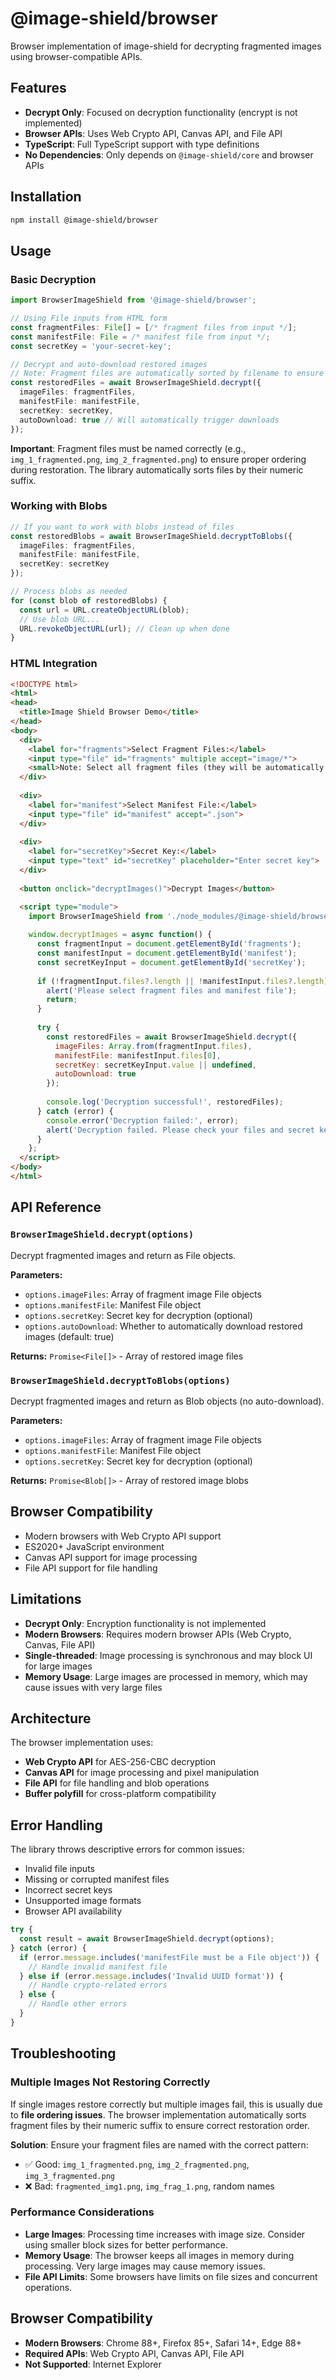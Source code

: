 # @image-shield/browser

Browser implementation of image-shield for decrypting fragmented images using browser-compatible APIs.

## Features

- **Decrypt Only**: Focused on decryption functionality (encrypt is not implemented)
- **Browser APIs**: Uses Web Crypto API, Canvas API, and File API
- **TypeScript**: Full TypeScript support with type definitions
- **No Dependencies**: Only depends on `@image-shield/core` and browser APIs

## Installation

```bash
npm install @image-shield/browser
```

## Usage

### Basic Decryption

```typescript
import BrowserImageShield from '@image-shield/browser';

// Using File inputs from HTML form
const fragmentFiles: File[] = [/* fragment files from input */];
const manifestFile: File = /* manifest file from input */;
const secretKey = 'your-secret-key';

// Decrypt and auto-download restored images
// Note: Fragment files are automatically sorted by filename to ensure correct order
const restoredFiles = await BrowserImageShield.decrypt({
  imageFiles: fragmentFiles,
  manifestFile: manifestFile,
  secretKey: secretKey,
  autoDownload: true // Will automatically trigger downloads
});
```

**Important**: Fragment files must be named correctly (e.g., `img_1_fragmented.png`, `img_2_fragmented.png`) to ensure proper ordering during restoration. The library automatically sorts files by their numeric suffix.

### Working with Blobs

```typescript
// If you want to work with blobs instead of files
const restoredBlobs = await BrowserImageShield.decryptToBlobs({
  imageFiles: fragmentFiles,
  manifestFile: manifestFile,
  secretKey: secretKey
});

// Process blobs as needed
for (const blob of restoredBlobs) {
  const url = URL.createObjectURL(blob);
  // Use blob URL...
  URL.revokeObjectURL(url); // Clean up when done
}
```

### HTML Integration

```html
<!DOCTYPE html>
<html>
<head>
  <title>Image Shield Browser Demo</title>
</head>
<body>
  <div>
    <label for="fragments">Select Fragment Files:</label>
    <input type="file" id="fragments" multiple accept="image/*">
    <small>Note: Select all fragment files (they will be automatically sorted by filename)</small>
  </div>
  
  <div>
    <label for="manifest">Select Manifest File:</label>
    <input type="file" id="manifest" accept=".json">
  </div>
  
  <div>
    <label for="secretKey">Secret Key:</label>
    <input type="text" id="secretKey" placeholder="Enter secret key">
  </div>
  
  <button onclick="decryptImages()">Decrypt Images</button>

  <script type="module">
    import BrowserImageShield from './node_modules/@image-shield/browser/dist/index.js';
    
    window.decryptImages = async function() {
      const fragmentInput = document.getElementById('fragments');
      const manifestInput = document.getElementById('manifest');
      const secretKeyInput = document.getElementById('secretKey');
      
      if (!fragmentInput.files?.length || !manifestInput.files?.length) {
        alert('Please select fragment files and manifest file');
        return;
      }
      
      try {
        const restoredFiles = await BrowserImageShield.decrypt({
          imageFiles: Array.from(fragmentInput.files),
          manifestFile: manifestInput.files[0],
          secretKey: secretKeyInput.value || undefined,
          autoDownload: true
        });
        
        console.log('Decryption successful!', restoredFiles);
      } catch (error) {
        console.error('Decryption failed:', error);
        alert('Decryption failed. Please check your files and secret key.');
      }
    };
  </script>
</body>
</html>
```

## API Reference

### `BrowserImageShield.decrypt(options)`

Decrypt fragmented images and return as File objects.

**Parameters:**
- `options.imageFiles`: Array of fragment image File objects
- `options.manifestFile`: Manifest File object
- `options.secretKey`: Secret key for decryption (optional)
- `options.autoDownload`: Whether to automatically download restored images (default: true)

**Returns:** `Promise<File[]>` - Array of restored image files

### `BrowserImageShield.decryptToBlobs(options)`

Decrypt fragmented images and return as Blob objects (no auto-download).

**Parameters:**
- `options.imageFiles`: Array of fragment image File objects
- `options.manifestFile`: Manifest File object
- `options.secretKey`: Secret key for decryption (optional)

**Returns:** `Promise<Blob[]>` - Array of restored image blobs

## Browser Compatibility

- Modern browsers with Web Crypto API support
- ES2020+ JavaScript environment
- Canvas API support for image processing
- File API support for file handling

## Limitations

- **Decrypt Only**: Encryption functionality is not implemented
- **Modern Browsers**: Requires modern browser APIs (Web Crypto, Canvas, File API)
- **Single-threaded**: Image processing is synchronous and may block UI for large images
- **Memory Usage**: Large images are processed in memory, which may cause issues with very large files

## Architecture

The browser implementation uses:

- **Web Crypto API** for AES-256-CBC decryption
- **Canvas API** for image processing and pixel manipulation
- **File API** for file handling and blob operations
- **Buffer polyfill** for cross-platform compatibility

## Error Handling

The library throws descriptive errors for common issues:

- Invalid file inputs
- Missing or corrupted manifest files
- Incorrect secret keys
- Unsupported image formats
- Browser API availability

```typescript
try {
  const result = await BrowserImageShield.decrypt(options);
} catch (error) {
  if (error.message.includes('manifestFile must be a File object')) {
    // Handle invalid manifest file
  } else if (error.message.includes('Invalid UUID format')) {
    // Handle crypto-related errors
  } else {
    // Handle other errors
  }
}
```

## Troubleshooting

### Multiple Images Not Restoring Correctly

If single images restore correctly but multiple images fail, this is usually due to **file ordering issues**. The browser implementation automatically sorts fragment files by their numeric suffix to ensure correct restoration order.

**Solution**: Ensure your fragment files are named with the correct pattern:
- ✅ Good: `img_1_fragmented.png`, `img_2_fragmented.png`, `img_3_fragmented.png`  
- ❌ Bad: `fragmented_img1.png`, `img_frag_1.png`, random names

### Performance Considerations

- **Large Images**: Processing time increases with image size. Consider using smaller block sizes for better performance.
- **Memory Usage**: The browser keeps all images in memory during processing. Very large images may cause memory issues.
- **File API Limits**: Some browsers have limits on file sizes and concurrent operations.

## Browser Compatibility

- **Modern Browsers**: Chrome 88+, Firefox 85+, Safari 14+, Edge 88+
- **Required APIs**: Web Crypto API, Canvas API, File API
- **Not Supported**: Internet Explorer